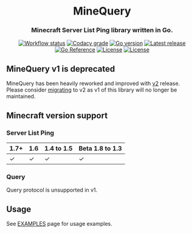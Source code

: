 <h1 align="center">MineQuery</h1>
<h3 align="center">Minecraft Server List Ping library written in Go.</h3>
<p align="center">
  <a href="https://github.com/dreamscached/minequery/actions/workflows/go.yml"><img alt="Workflow status" src="https://img.shields.io/github/workflow/status/dreamscached/minequery/Go/master"></a>
  <a href="https://app.codacy.com/gh/dreamscached/minequery"><img alt="Codacy grade" src="https://img.shields.io/codacy/grade/7a7901a7d1ee435f8cd047ed15369043"></a>
  <a href="https://github.com/dreamscached/minequery/blob/master/go.mod"><img alt="Go version" src="https://img.shields.io/github/go-mod/go-version/dreamscached/minequery"></a>
  <a href="https://github.com/dreamscached/minequery/releases/latest"><img alt="Latest release" src="https://img.shields.io/github/v/release/dreamscached/minequery"></a>
  <a href="https://pkg.go.dev/github.com/dreamscached/minequery"><img alt="Go Reference" src="https://pkg.go.dev/badge/github.com/dreamscached/minequery.svg"></a>
  <a href="https://github.com/dreamscached/minequery/blob/master/LICENSE"><img alt="License" src="https://img.shields.io/github/license/dreamscached/minequery"></a>
  <a href="https://discord.gg/9ruheUG3Wg"><img alt="License" src="https://img.shields.io/discord/929337829610369095"></a>
</p>

## MineQuery v1 is deprecated

MineQuery has been heavily reworked and improved with [v2](https://github.com/dreamscached/minequery/tree/v2) release.
Please consider [migrating](https://github.com/dreamscached/minequery/blob/query/MIGRATING.md) to v2 as v1 of this library
will no longer be maintained.

## Minecraft version support

### Server List Ping

| 1.7+ | 1.6 | 1.4 to 1.5 | Beta 1.8 to 1.3 |
|------|-----|------------|-----------------|
| ✓    | ✓   | ✓          | ✓               |

### Query

Query protocol is unsupported in v1.

## Usage

See [EXAMPLES](EXAMPLES.md) page for usage examples.